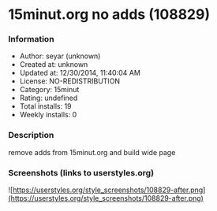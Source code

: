 # 15minut.org no adds (108829)

### Information
- Author: seyar (unknown)
- Created at: unknown
- Updated at: 12/30/2014, 11:40:04 AM
- License: NO-REDISTRIBUTION
- Category: 15minut
- Rating: undefined
- Total installs: 19
- Weekly installs: 0


### Description
remove adds from 15minut.org and build wide page


### Screenshots (links to userstyles.org)
![https://userstyles.org/style_screenshots/108829-after.png](https://userstyles.org/style_screenshots/108829-after.png)


